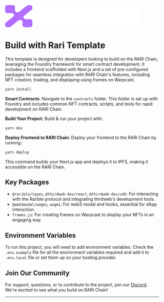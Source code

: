![RARI Chain Logo](./public/chain_logo.png)

# Build with Rari Template

This template is designed for developers looking to build on the RARI Chain, leveraging the Foundry framework for smart contract development. It includes a frontend scaffolded with Next.js and a set of pre-configured packages for seamless integration with RARI Chain's features, including NFT creation, trading, and displaying using frames on Warpcast.

```bash
yarn install
```


**Smart Contracts**: Navigate to the `contracts` folder. This folder is set up with Foundry and includes common NFT contracts, scripts, and tests for rapid development on RARI Chain.

**Build Your Project**: Build & run your project with:
```bash
yarn dev
```
**Deploy Frontend to RARI Chain**: Deploy your frontend to the RARI Chain by running:
```bash
yarn deploy
```

   This command builds your Next.js app and deploys it to IPFS, making it accessible on the RARI Chain.

## Key Packages

- `@rarible/types`, `@thirdweb-dev/react`, `@thirdweb-dev/sdk`: For interacting with the Rarible protocol and integrating thirdweb's development tools.
- `@web3modal/wagmi`, `wagmi`: For web3 modal and hooks, essential for dApp interaction.
- `frames.js`: For creating frames on Warpcast to display your NFTs in an engaging way.


## Environment Variables

To run this project, you will need to add environment variables. Check the `.env.example` file for all the environment variables required and add it to `.env.local` file or set them up on your hosting provider.

## Join Our Community

For support, questions, or to contribute to the project, join our [Discord](https://discord.gg/thirdweb). We're excited to see what you build on RARI Chain!

-------
